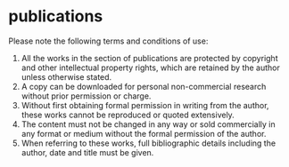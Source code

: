 # publications

Please note the following terms and conditions of use:
1. All the works in the section of publications are protected by copyright and other intellectual property rights, which are retained by the author unless otherwise stated.
2. A copy can be downloaded for personal non-commercial research without prior permission or charge.
3. Without first obtaining formal permission in writing from the author, these works cannot be reproduced or quoted extensively.
4. The content must not be changed in any way or sold commercially in any format or medium without the formal permission of the author.
5. When referring to these works, full bibliographic details including the author, date and title must be given.
